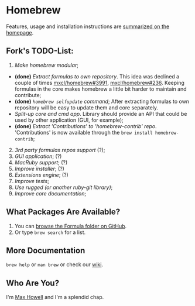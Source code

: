Homebrew
========
Features, usage and installation instructions are [summarized on the homepage][home].

Fork's TODO-List:
----------------
1.  *Make homebrew modular*;
  *   **(done)** *Extract formulas to own repository*. This idea was declined a couple of
      times [mxcl/homebrew#3991](https://github.com/mxcl/homebrew/issues/3991),
      [mxcl/homebrew#236](https://github.com/mxcl/homebrew/issues/9018). Keeping formulas
      in the core makes homebrew a little bit harder to maintain and contribute;
  *   **(done)** *`homebrew selfupdate` command*; After extracting formulas to own
      repository will be easy to update them and core separately.
  *   *Split-up core and cmd app*. Library should provide
      an API that could be used by other application (GUI, for example);
  *   **(done)** *Extract 'Contributions' to 'homebrew-contrib' repo*.
      'Contributions' is now available through the `brew install homebrew-contrib`;
2. *3rd party formulas repos support* (?);
3. *GUI application*; (?)
4. *MacRuby support*; (?)
5. *Improve installer*; (?)
6. *Extensions engine*; (?)
7. *Improve tests*;
8. *Use rugged (or another ruby-git library)*;
9. *Improve core documentation*;

What Packages Are Available?
----------------------------
1. You can [browse the Formula folder on GitHub][formula].
2. Or type `brew search` for a list.

More Documentation
------------------
`brew help` or `man brew` or check our [wiki][].

Who Are You?
------------
I'm [Max Howell][mxcl] and I'm a splendid chap.


[home]:http://mxcl.github.com/homebrew
[wiki]:http://wiki.github.com/mxcl/homebrew
[mxcl]:http://twitter.com/mxcl
[formula]:http://github.com/mxcl/homebrew/tree/master/Library/Formula/

